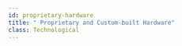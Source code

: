 ```yaml
---
id: proprietary-hardware
title: " Proprietary and Custom-built Hardware"
class: Technological
---
```

